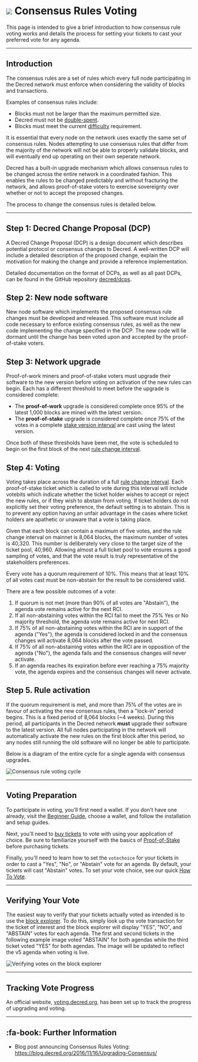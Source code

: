 # <img class="dcr-icon" src="/img/dcr-icons/TicketVoted.svg" /> Consensus Rules Voting

This page is intended to give a brief introduction to how consensus rule voting works and details the process for setting your tickets to cast your preferred vote for any agenda.

---

## Introduction

The consensus rules are a set of rules which every full node participating in the Decred network must enforce when considering the validity of blocks and transactions.

Examples of consensus rules include:

- Blocks must not be larger than the maximum permitted size.
- Decred must not be [double-spent](../../glossary.md#double-spend).
- Blocks must meet the current [difficulty](../../glossary.md#difficulty) requirement.

It is essential that every node on the network uses exactly the same set of consensus rules.
Nodes attempting to use consensus rules that differ from the majority of the network will not be able to properly validate blocks, and will eventually end up operating on their own seperate network. 

Decred has a built-in upgrade mechanism which allows consensus rules to be changed across the entire network in a coordinated fashion.
This enables the rules to be changed predictably and without fracturing the network, and allows proof-of-stake voters to exercise sovereignty over whether or not to accept the proposed changes.

The process to change the consensus rules is detailed below.

---

## Step 1: Decred Change Proposal (DCP)

A Decred Change Proposal (DCP) is a design document which describes potential protocol or consensus changes to Decred.
A well-written DCP will include a detailed description of the proposed change, explain the motivation for making the change and provide a reference implementation.

Detailed documentation on the format of DCPs, as well as all past DCPs, can be found in the  GitHub repository [decred/dcps](https://github.com/decred/dcps).

## Step 2: New node software

New node software which implements the proposed consensus rule changes must be developed and released.
This software must include all code necessary to enforce existing consensus rules, as well as the new code implementing the change specified in the DCP. The new code will lie dormant until the change has been voted upon and accepted by the proof-of-stake voters.

## Step 3: Network upgrade

Proof-of-work miners and proof-of-stake voters must upgrade their software to the new version before voting on activation of the new rules can begin. Each has a different threshold to meet before the upgrade is considered complete:

- The **proof-of-work** upgrade is considered complete once 95% of the latest 1,000 blocks are mined with the latest version.
- The **proof-of-stake** upgrade is considered complete once 75% of the votes in a complete [stake version interval](../../glossary.md#stake-version-interval-svi) are cast using the latest version.

Once both of these thresholds have been met, the vote is scheduled to begin on the first block of the next [rule change interval](../../glossary.md#rule-change-interval-rci).

## Step 4: Voting

Voting takes place across the duration of a full [rule change interval](../../glossary.md#rule-change-interval-rci).
Each proof-of-stake ticket which is called to vote during this interval will include votebits which indicate whether the ticket holder wishes to accept or reject the new rules, or if they wish to abstain from voting.
If ticket holders do not explicitly set their voting preference, the default setting is to abstain.
This is to prevent any option having an unfair advantage in the cases where ticket holders are apathetic or unaware that a vote is taking place.

Given that each block can contain a maximum of five votes, and the rule change interval on mainnet is 8,064 blocks, the maximum number of votes is 40,320.
This number is deliberately very close to the target size of the ticket pool, 40,960.
Allowing almost a full ticket pool to vote ensures a good sampling of votes, and that the vote result is truly representative of the stakeholders preferences.

Every vote has a quorum requirement of 10%.
This means that at least 10% of all votes cast must be non-abstain for the result to be considered valid.

There are a few possible outcomes of a vote:

1. If quorum is not met (more than 90% of all votes are "Abstain"), the agenda vote remains active for the next RCI.
1. If all non-abstaining votes within the RCI fail to meet the 75% Yes or No majority threshold, the agenda vote remains active for next RCI.
1. If 75% of all non-abstaining votes within the RCI are in support of the agenda ("Yes"), the agenda is considered locked in and the consensus changes will activate 8,064 blocks after the vote passed.
1. If 75% of all non-abstaining votes within the RCI are in opposition of the agenda ("No"), the agenda fails and the consensus changes will never activate.
1. If an agenda reaches its expiration before ever reaching a 75% majority vote, the agenda expires and the consensus changes will never activate.

## Step 5. Rule activation

If the quorum requirement is met, and more than 75% of the votes are in favour of activating the new consensus rules, then a "lock-in" period begins.
This is a fixed period of 8,064 blocks (~4 weeks).
During this period, all participants in the Decred network **must** upgrade their software to the latest version.
All full nodes participating in the network will automatically activate the new rules on the first block after this period, so any nodes still running the old software will no longer be able to participate.

Below is a diagram of the entire cycle for a single agenda with consensus upgrades.

![Consensus rule voting cycle](/img/voting-cycle.png)

---

## Voting Preparation

To participate in voting, you'll first need a wallet. If you don't have one already, visit the [Beginner Guide](../../getting-started/beginner-guide.md), choose a wallet, and follow the installation and setup guides.

Next, you'll need to [buy tickets](../../proof-of-stake/how-to-stake.md) to vote with using your application of choice. Be sure to familiarize yourself with the basics of [Proof-of-Stake](../../proof-of-stake/proof-of-stake.md) before purchasing tickets.

Finally, you'll need to learn how to set the `votechoice` for your tickets in order to cast a "Yes", "No", or "Abstain" vote for an agenda. By default, your tickets will cast "Abstain" votes. To set your vote choice, see our quick [How To Vote](how-to-vote.md).

---

## Verifying Your Vote

The easiest way to verify that your tickets actually voted as intended is to use the [block explorer](https://explorer.dcrdata.org). To do this, simply look up the vote transaction for the ticket of interest and the block explorer will display "YES", "NO", and "ABSTAIN" votes for each agenda. The first and second tickets in the following example image voted "ABSTAIN" for both agendas while the third ticket voted "YES" for both agendas. The image will be updated to reflect the v5 agenda when voting is live.

![Verifying votes on the block explorer](/img/verify_block-explorer-votes.png)

---

## Tracking Vote Progress

An official website, [voting.decred.org](https://voting.decred.org), has been set up to track the progress of upgrading and voting.

---

## :fa-book: Further Information

- Blog post announcing Consensus Rules Voting: <https://blog.decred.org/2016/11/16/Upgrading-Consensus/>
